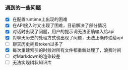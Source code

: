 ### 遇到的一些问题

- [x] 在配置runtime上出现的困难
- [x] 在API接入时又出现了困难，目前解决了部分情况
- [x] 对话时出现了问题，用户的提示词无法正确输入给api
- [x] 对聊天历史的处理方式也出现了问题，无法正确传递给api
- [ ] 聊天历史耗费token过多了
- [x] 每次重建索引的时候对所有文件都重新处理了，浪费时间
- [ ] 对Markdown的渲染较差
- [ ] 无法实现树状知识库